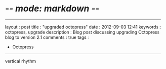 # -*- mode: markdown -*-
---
layout       : post
title        : "upgraded octopress"
date         : 2012-09-03 12:41
keywords     : octopress, upgrade
description  : Blog post discussing upgrading Octopress blog to version 2.1
comments     : true
tags         : 
- Octopress
---

vertical rhythm
